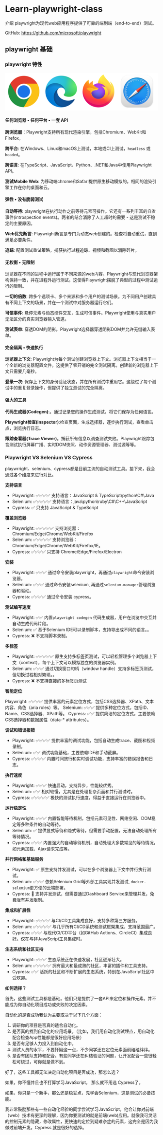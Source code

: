# Learn-playwright-class

介绍 playwright为现代web应用程序提供了可靠的端到端（end-to-end）测试。

GitHub: https://github.com/microsoft/playwright


## playwright 基础

### playwright 特性

![](./images/Browsers.png)

#### 任何浏览器 • 任何平台 • 一套 API

__跨浏览器__：Playwright支持所有现代渲染引擎，包括Chromium、WebKit和Firefox。

__跨平台__: 在Windows、Linux和macOS上测试，本地或CI上测试，`headless` 或 `headed`。

__跨语言__: 在TypeScript、JavaScript、Python、.NET和Java中使用Playwright API。

__测试Mobile Web__: 为移动端chrome和Safari提供原生移动模拟的。相同的渲染引擎工作在你的桌面和云。


#### 弹性 • 没有脆弱测试

__自动等待__: playwright在执行动作之前等待元素可操作。它还有一系列丰富的自省事件(introspection events)。两者的结合消除了人工超时的需要 - 这是测试不稳定的主要原因。

__Web优先断言__: Playwright断言是专门为动态web创建的。检查将自动重试，直到满足必要条件。

__追踪__: 配置测试重试策略，捕获执行过程追踪、视频和截图以消除碎片。


#### 无权衡 • 无限制

浏览器在不同的进程中运行属于不同来源的web内容。Playwright与现代浏览器架构保持一致，并在进程外运行测试。这使得Playwright摆脱了典型的过程中测试运行的限制。

__一切的倍数__: 跨多个选项卡、多个来源和多个用户的测试场景。为不同用户创建具有不同上下文的场景，并在一个测试中对服务器运行它们。

__可信事件__: 悬停元素与动态控件交互，生成可信事件。Playwright使用与真实用户无法区分的真实浏览器输入管道。

__测试表单__: 穿透DOM的阴影。Playwright选择器穿透阴影DOM并允许无缝输入表单。


#### 完全隔离 • 快速执行


__浏览器上下文__: Playwright为每个测试创建浏览器上下文。浏览器上下文相当于一个全新的浏览器配置文件。这提供了零开销的完全测试隔离。创建新的浏览器上下文只需要几毫秒。


__登录一次__: 保存上下文的身份验证状态，并在所有测试中重用它。这绕过了每个测试中的重复登录操作，但提供了独立测试的完全隔离。

#### 强大的工具

__代码生成器(Codegen)__:。通过记录您的操作生成测试。将它们保存为任何语言。

__Playwright检查(inspector)__:检查页面，生成选择器，逐步执行测试，查看单击点，浏览执行日志。

__跟踪查看器(Trace Viewer)__。捕获所有信息以调查测试失败。Playwright跟踪包含测试执行屏幕广播、实时DOM快照、动作资源管理器、测试源等等。


### Playwright VS Selenium VS Cypress

playwrright、selenium、cypress都是目前主流的自动测试工具。接下来，我会通过各个维度来进行对比。

**支持语言**

* Playwright: ✅✅✅✅  支持语言：JavaScript & TypeScript\python\C#\Java
* Selenium:  ✅✅✅✅✅  支持语言：java\python\ruby\C#\C++\JavaScript
* Cypress:   ✅ 只支持 JavaScript & TypeScript

**覆盖浏览器**

* Playwright: ✅✅✅✅✅  支持浏览器：Chromium/Edge/Chrome/WebKit/Firefox
* Selenium:  ✅✅✅✅✅   支持浏览器：Chromium/Edge/Chrome/WebKit/Firefox/IE。
* Cypress:   ✅✅✅✅ 只支持 Chrome/Edge/Firefox/Electron


**安装**

* Playwright: ✅✅✅ 通过命令安装playwright，再通过`playwright`命令安装浏览器。
* Selenium:  ✅✅✅ 通过命令安装selenium, 再通过`selenium-manager`管理浏览器和驱动。
* Cypress:   ✅✅✅✅ 通过命令安装 cypress。

**测试编写速度**

* Playwright: ✅✅ 内置`playwright codegen` 代码生成器，用户在浏览中交互并自动生成代码片段。
* Selenium: ✅ 基于Selenium IDE可以录制脚本，支持导出成不同的语言。。
* Cypress: ❌ 不支持脚本录制。

**多标签**

* Playwright: ✅✅✅✅✅ 原生支持多标签页测试，可以轻松管理多个浏览器上下文（context），每个上下文可以模拟独立的浏览器实例。
* Selenium: ✅✅✅  通过切换窗口句柄（window handle）支持多标签页测试，但切换过程相对繁琐。。
* Cypress: ❌ 不支持直接的多标签页测试


**智能定位**

Playwright: ✅✅✅✅  提供丰富的元素定位方式，包括CSS选择器、XPath、文本内容、角色（aria roles）等。
Selenium: ✅✅✅ 提供多种定位方式，包括ID、Name、CSS选择器、XPath等。
Cypress: ✅✅ 提供简洁的定位方式，主要依赖CSS选择器和数据属性（data-* attributes）。

**调试和错误报错**

* Playwright: ✅✅✅✅ 提供丰富的调试功能，包括自动生成trace、截图和视频录制。
* Selenium:  ✅✅  调试功能基础，主要依赖IDE和手动截屏。
* Cypress:  ✅✅✅✅ 内置时间旅行和实时调试功能，支持丰富的错误报告和日志。

**执行速度**

* Playwright: ✅✅✅ 快速启动，支持异步，性能较优秀。
* Selenium:  ✅✅  相对较慢，尤其是在处理复杂页面和并行测试时。
* Cypress:  ✅✅✅✅✅ 极快的测试执行速度，得益于直接运行在浏览器中。

**运行稳定性**

* Playwright: ✅✅✅ 内置智能等待机制，包括元素可见性、网络空闲、DOM稳定等多种条件的自动等待。
* Selenium:  ✅  提供显式等待和隐式等待，但需要手动配置，无法自动处理所有等待情况。
* Cypress:  ✅✅✅ 内置强大的自动等待机制，自动处理大多数常见的等待情况，如元素加载、Ajax请求完成等。

**并行网格和基础服务**

* Playwright: ✅ 原生支持并发测试，可以在多个浏览器上下文中并行执行测试。
* Selenium: ✅✅✅ 依赖Selenium Grid等外部工具实现并发测试, `docker-selenium`更方便的云端部署。
* Cypress: 🤷 支持并发测试，但需要通过Dashboard Service来管理并发，免费版有并发限制。

**集成和扩展性**

* Playwright: ✅✅✅✅ 与CI/CD工具集成良好，支持多种第三方服务。
* Selenium: ✅✅✅✅✅ 与几乎所有CI/CD系统和测试框架集成，支持范围最广。
* Cypress: ✅✅✅ 与现代CI/CD平台（如GitHub Actions、CircleCI）集成良好。仅在与非JavaScript工具集成时。

**生态系统和社区支持**

* Playwright: ✅✅✅ 生态系统正在快速发展，社区逐渐壮大。
* Selenium: ✅✅✅✅✅ 拥有最大和最成熟的社区，丰富的插件和工具支持。
* Cypress: ✅✅  活跃的社区和不断扩展的生态系统，特别在JavaScript社区中受欢迎。

**如何选择？**

首先，这些测试工具都是基础。他们只是提供了一套API来定位和操作元素。并不能成为你自动化项目成功或失败的决定因素。

自动化的是否成功我认为主要取决于以下几个方面：

1. 调研你的项目是否真的适合自动化。
2. 是否真的找到自动化的应用场景。（比如，我们用自动化测试埋点，用自动化配合检查App性能都是很好应用场景）
3. 是否有足够人力投入到自动化中。
4. 测试人员的水平，不要怀疑这一点，不少同学还在定位元素面前磕磕绊绊。
5. 是否有团队支持和配合。有些同学还在纠结验证的问题，让开发配合一些很轻松可绕过，可你就是做不到。

好了，这些工具都无法决定自动化项目是否成功，那怎么选？

如果，你不懂并且也不打算学习JavaScript， 那么就不用选 Cypress了。

如果，你只是一个新手，那么还是稳妥点，先学会Selenium，这是测试的必备技能。

我非常鼓励那些有一些自动化经验的同学尝试学习JavaScript，他会让你对前端（web）技术有更深的理解，因为你要测试的就是前端(web)应用。就像我可灵活的控制元素的隐藏，修改属性，更快速的定位到疑难杂症的元素，这完全是因为我做过前端开发。Cypress 就是很好的选择。
